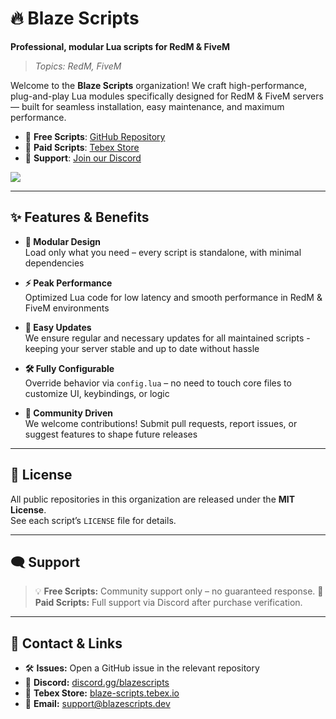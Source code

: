 # 🔥 Blaze Scripts

**Professional, modular Lua scripts for RedM & FiveM**

> *Topics: RedM, FiveM*

Welcome to the **Blaze Scripts** organization! We craft high-performance, plug-and-play Lua modules specifically designed for RedM & FiveM servers — built for seamless installation, easy maintenance, and maximum performance.

- 🔹 **Free Scripts**: [GitHub Repository](https://github.com/Blaze-Scripts)  
- 🔹 **Paid Scripts**: [Tebex Store](https://store.blazescripts.dev/)  
- 🔹 **Support**: [Join our Discord](https://discord.gg/xUcj2R4ZX4)

[![](https://komarev.com/ghpvc/?username=Blaze-Scripts)](https://komarev.com/ghpvc/?username=blaze-scripts&style=for-the-badge)

---

## ✨ Features & Benefits

- **🔧 Modular Design**  
  Load only what you need – every script is standalone, with minimal dependencies

- **⚡ Peak Performance**  
  Optimized Lua code for low latency and smooth performance in RedM & FiveM environments

- **🔄 Easy Updates**  
  We ensure regular and necessary updates for all maintained scripts - keeping your server stable and up to date without hassle

- **🛠️ Fully Configurable**  
  Override behavior via `config.lua` – no need to touch core files to customize UI, keybindings, or logic

- **🤝 Community Driven**  
  We welcome contributions! Submit pull requests, report issues, or suggest features to shape future releases

---

## 📄 License

All public repositories in this organization are released under the **MIT License**.  
See each script’s `LICENSE` file for details.

---

## 🗨️ Support

> 💡 **Free Scripts:** Community support only – no guaranteed response. 
> 💼 **Paid Scripts:** Full support via Discord after purchase verification.

---

## 💬 Contact & Links

- 🛠️ **Issues:** Open a GitHub issue in the relevant repository  
- 💬 **Discord:** [discord.gg/blazescripts](https://discord.gg/xUcj2R4ZX4)  
- 💸 **Tebex Store:** [blaze-scripts.tebex.io](https://blaze-scripts.tebex.io/)  
- 📧 **Email:** [support@blazescripts.dev](mailto:support@blazescripts.dev)
